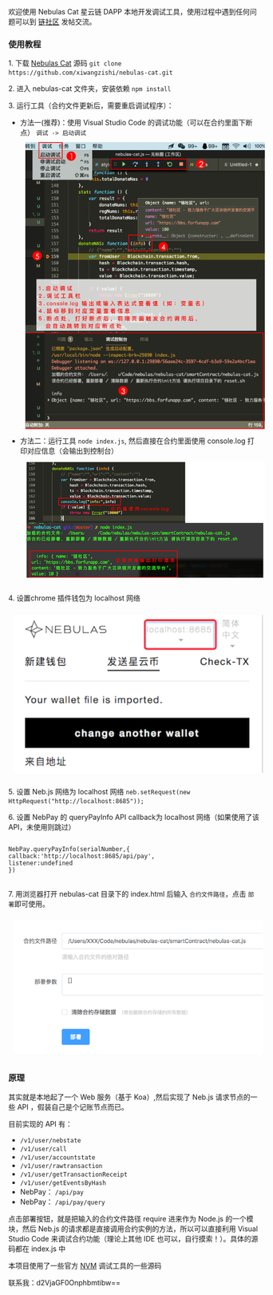 <p>欢迎使用 Nebulas Cat 星云链 DAPP 本地开发调试工具，使用过程中遇到任何问题可以到 <a target="_blank" href="https://bbs.forfunapp.com/">链社区</a> 发帖交流。</p>
<h3>使用教程</h3>
<p>1. 下载
    <a target="_blank" href="https://github.com/xiwangzishi/nebulas-cat">Nebulas Cat</a> 源码
    <code>git clone https://github.com/xiwangzishi/nebulas-cat.git</code>
</p>

<p>2. 进入 nebulas-cat 文件夹，安装依赖
    <code>npm install</code>
</p>

<p>3. 运行工具（合约文件更新后，需要重启调试程序）：</p>
<ul>
    <li>方法一(推荐)：使用 Visual Studio Code 的调试功能（可以在合约里面下断点）
        <code>调试 -> 启动调试</code>
        <img style="width:500px;margin:10px;" src="static/images/vsc-step.png" alt="">
    </li>
    <li>方法二：运行工具
        <code>node index.js</code>, 然后直接在合约里面使用 console.log 打印对应信息（会输出到控制台）
        <img style="width:500px;margin:10px;" src="static/images/cli-step.png" alt="">
    </li>
</ul>

<p>4. 设置chrome 插件钱包为 localhost 网络</p>
<img style="width:500px;margin:10px;" src="static/images/chrome-plugin.png" alt="">
<p>5. 设置 Neb.js 网络为 localhost 网络
    <code>neb.setRequest(new HttpRequest("http://localhost:8685"));</code>
</p>
<p>6. 设置 NebPay 的 queryPayInfo API callback为 localhost 网络（如果使用了该API，未使用则跳过）
    <pre>
<code style="display:block;">
NebPay.queryPayInfo(serialNumber,{
callback:'http://localhost:8685/api/pay',
listener:undefined
})
</code>
</pre>
</p>

<p>7. 用浏览器打开 nebulas-cat 目录下的 index.html 后输入
    <code>合约文件路径</code>，点击
    <code>部署</code>即可使用。</p>
<img style="width:500px;margin:10px;" src="static/images/config.png" alt="">

<h3>原理</h3>
<p>其实就是本地起了一个 Web 服务（基于 Koa）,然后实现了 Neb.js 请求节点的一些 API ，假装自己是个记账节点而已。</p>
<p>目前实现的 API 有：</p>
<ul>
    <li>
        <code>/v1/user/nebstate</code>
    </li>
    <li>
        <code>/v1/user/call</code>
    </li>
    <li>
        <code>/v1/user/accountstate</code>
    </li>
    <li>
        <code>/v1/user/rawtransaction</code>
    </li>
    <li>
        <code>/v1/user/getTransactionReceipt</code>
    </li>
    <li>
        <code>/v1/user/getEventsByHash</code>
    </li>
    <li>NebPay：
        <code>/api/pay</code>
    </li>
    <li>NebPay：
        <code>/api/pay/query</code>
    </li>
</ul>
<p>点击部署按钮，就是把输入的合约文件路径 require 进来作为 Node.js 的一个模块，然后 Neb.js 的请求都是直接调用合约实例的方法，所以可以直接利用 Visual Studio Code 来调试合约功能（理论上其他 IDE 也可以，自行摸索！）。具体的源码都在 index.js 中</p>
<p>本项目使用了一些官方
    <a href="https://github.com/nebulasio/neb.js/tree/feature/nvm">NVM</a> 调试工具的一些源码</p>
<p>联系我：d2VjaGF0Onphbmtibw==</p>
